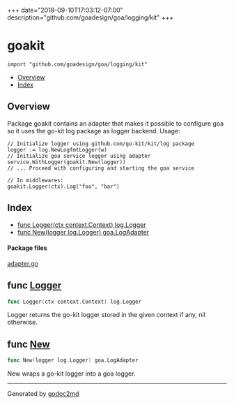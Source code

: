 +++
date="2018-09-10T17:03:12-07:00"
description="github.com/goadesign/goa/logging/kit"
+++


# goakit
`import "github.com/goadesign/goa/logging/kit"`

* [Overview](#pkg-overview)
* [Index](#pkg-index)

## <a name="pkg-overview">Overview</a>
Package goakit contains an adapter that makes it possible to configure goa so it uses the go-kit
log package as logger backend.
Usage:


	// Initialize logger using github.com/go-kit/kit/log package
	logger := log.NewLogfmtLogger(w)
	// Initialize goa service logger using adapter
	service.WithLogger(goakit.New(logger))
	// ... Proceed with configuring and starting the goa service
	
	// In middlewares:
	goakit.Logger(ctx).Log("foo", "bar")




## <a name="pkg-index">Index</a>
* [func Logger(ctx context.Context) log.Logger](#Logger)
* [func New(logger log.Logger) goa.LogAdapter](#New)


#### <a name="pkg-files">Package files</a>
[adapter.go](/src/github.com/goadesign/goa/logging/kit/adapter.go) 





## <a name="Logger">func</a> [Logger](/src/target/adapter.go?s=859:902#L35)
``` go
func Logger(ctx context.Context) log.Logger
```
Logger returns the go-kit logger stored in the given context if any, nil otherwise.



## <a name="New">func</a> [New](/src/target/adapter.go?s=699:741#L30)
``` go
func New(logger log.Logger) goa.LogAdapter
```
New wraps a go-kit logger into a goa logger.








- - -
Generated by [godoc2md](https://godoc.org/github.com/davecheney/godoc2md)
